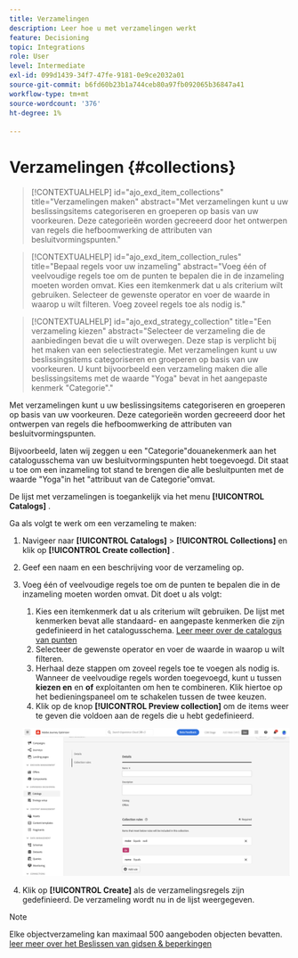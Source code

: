 ```yaml
---
title: Verzamelingen
description: Leer hoe u met verzamelingen werkt
feature: Decisioning
topic: Integrations
role: User
level: Intermediate
exl-id: 099d1439-34f7-47fe-9181-0e9ce2032a01
source-git-commit: b6fd60b23b1a744ceb80a97fb092065b36847a41
workflow-type: tm+mt
source-wordcount: '376'
ht-degree: 1%

---
```


# Verzamelingen {#collections}

>[!CONTEXTUALHELP]
>id="ajo_exd_item_collections"
>title="Verzamelingen maken"
>abstract="Met verzamelingen kunt u uw beslissingsitems categoriseren en groeperen op basis van uw voorkeuren. Deze categorieën worden gecreeerd door het ontwerpen van regels die hefboomwerking de attributen van besluitvormingspunten."

>[!CONTEXTUALHELP]
>id="ajo_exd_item_collection_rules"
>title="Bepaal regels voor uw inzameling"
>abstract="Voeg één of veelvoudige regels toe om de punten te bepalen die in de inzameling moeten worden omvat. Kies een itemkenmerk dat u als criterium wilt gebruiken. Selecteer de gewenste operator en voer de waarde in waarop u wilt filteren. Voeg zoveel regels toe als nodig is."

>[!CONTEXTUALHELP]
>id="ajo_exd_strategy_collection"
>title="Een verzameling kiezen"
>abstract="Selecteer de verzameling die de aanbiedingen bevat die u wilt overwegen. Deze stap is verplicht bij het maken van een selectiestrategie. Met verzamelingen kunt u uw beslissingsitems categoriseren en groeperen op basis van uw voorkeuren. U kunt bijvoorbeeld een verzameling maken die alle beslissingsitems met de waarde &quot;Yoga&quot; bevat in het aangepaste kenmerk &quot;Categorie&quot;."

Met verzamelingen kunt u uw beslissingsitems categoriseren en groeperen op basis van uw voorkeuren. Deze categorieën worden gecreeerd door het ontwerpen van regels die hefboomwerking de attributen van besluitvormingspunten.

Bijvoorbeeld, laten wij zeggen u een &quot;Categorie&quot;douanekenmerk aan het catalogusschema van uw besluitvormingspunten hebt toegevoegd. Dit staat u toe om een inzameling tot stand te brengen die alle besluitpunten met de waarde &quot;Yoga&quot;in het &quot;attribuut van de Categorie&quot;omvat.

De lijst met verzamelingen is toegankelijk via het menu **[!UICONTROL Catalogs]** .

Ga als volgt te werk om een verzameling te maken:

1. Navigeer naar **[!UICONTROL Catalogs]** > **[!UICONTROL Collections]** en klik op **[!UICONTROL Create collection]** .
1. Geef een naam en een beschrijving voor de verzameling op.
1. Voeg één of veelvoudige regels toe om de punten te bepalen die in de inzameling moeten worden omvat. Dit doet u als volgt:

   1. Kies een itemkenmerk dat u als criterium wilt gebruiken. De lijst met kenmerken bevat alle standaard- en aangepaste kenmerken die zijn gedefinieerd in het catalogusschema. [ Leer meer over de catalogus van punten ](catalogs.md)
   1. Selecteer de gewenste operator en voer de waarde in waarop u wilt filteren.
   1. Herhaal deze stappen om zoveel regels toe te voegen als nodig is. Wanneer de veelvoudige regels worden toegevoegd, kunt u tussen **kiezen en** en **of** exploitanten om hen te combineren. Klik hiertoe op het bedieningspaneel om te schakelen tussen de twee keuzen.
   1. Klik op de knop **[!UICONTROL Preview collection]** om de items weer te geven die voldoen aan de regels die u hebt gedefinieerd.

   ![](assets/collection-create.png)

1. Klik op **[!UICONTROL Create]** als de verzamelingsregels zijn gedefinieerd. De verzameling wordt nu in de lijst weergegeven.

>[!NOTE]
>
>Elke objectverzameling kan maximaal 500 aangeboden objecten bevatten. [ leer meer over het Beslissen van gidsen &amp; beperkingen ](gs-experience-decisioning.md#guardrails)
